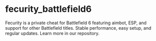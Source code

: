# fecurity_battlefield6
Fecurity is a private cheat for Battlefield 6 featuring aimbot, ESP, and support for other Battlefield titles. Stable performance, easy setup, and regular updates. Learn more in our repository.
